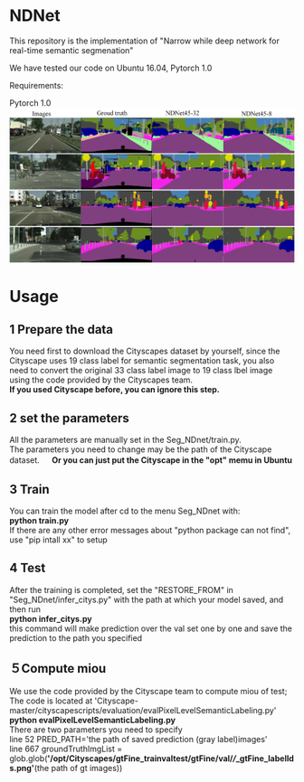# NDNet
This repository is the implementation of "Narrow while deep network for real-time semantic segmenation"

We have tested our code on Ubuntu 16.04, Pytorch 1.0


Requirements:

Pytorch 1.0
![image](https://github.com/zgyang-hnu/NDNet/blob/master/segresults.jpg)


# Usage

## 1 Prepare the data  
You need first to download the Cityscapes dataset by yourself, since the Cityscape uses 19 class label for semantic segmentation task, you also need to convert the original 33 class label image to 19 class lbel image using the code provided by the Cityscapes team.  
**If you used Cityscape before, you can ignore this step.**


## 2 set the parameters  
All the parameters are manually set in the Seg_NDnet/train.py.  
The parameters you need to change may be the path of the Cityscape dataset.   　
**Or you can just put the Cityscape in the "opt" memu in Ubuntu**  

## 3 Train  
You can train the model after cd to the menu Seg_NDnet with:   
**python train.py**   
If there are any other error messages about "python package can not find", use "pip intall xx" to setup   

## 4 Test  
After the training is completed, set the "RESTORE_FROM" in "Seg_NDnet/infer_citys.py" with the path at which your model saved, and then run     
**python infer_citys.py**  
this command will make prediction over the val set one by one and save the prediction to the path you specified

## ５Compute miou  
We use the code provided by the Cityscape team to compute miou of test;  
The code is located at 'Cityscape-master/cityscapescripts/evaluation/evalPixelLevelSemanticLabeling.py'   
**python evalPixelLevelSemanticLabeling.py**  
There are two parameters you need to specify    
line 52 PRED_PATH='the path of saved prediction (gray label)images'  
line 667  groundTruthImgList = glob.glob(**'/opt/Cityscapes/gtFine_trainvaltest/gtFine/val/*/*_gtFine_labelIds.png'**(the path of gt images))  




